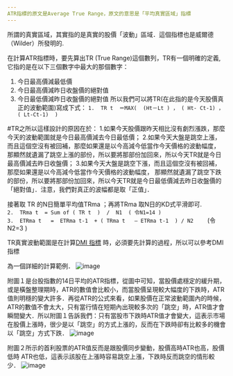 ```yaml
---
ATR指標的原文是Average True Range，原文的意思是「平均真實區域」指標
---
```

所謂的真實區域，其實指的是真實的股價「波動」區域．這個指標也是威爾德（Wilder）所發明的.

在計算ATR指標時，要先算出TR (True Range)這個數列，TR有一個明確的定義, 它指的是在以下三個數字中最大的那個數字：
 1. 今日最高價減最低價 
 2. 今日最高價減昨日收盤價的絕對值
 3. 今日最低價減昨日收盤價的絕對值
所以我們可以將TR(在此指的是今天股價真正的波動範圍)寫成下式：
`1.  TR t  ＝MAX(  (Ht－Lt ) ， ( Ht- Ct-1) ， ( Lt-Ct-1)  )`  

 #TR之所以這樣設計的原因在於：
 1.如果今天股價跟昨天相比沒有劇烈漲跌，那麼今天的波動範圍就是今日最高價減去今日最低價；
 2.如果今天大盤是跳空上漲，而且這個空沒有被回補，那麼如果還是以今高減今低當作今天價格的波動幅度，
 那顯然就遺漏了跳空上漲的部份，所以要將那部份加回來，所以今天TR就是今日最高價減去昨日收盤價；
 3.如果今天大盤是跳空下漲，而且這個空沒有被回補，那麼如果還是以今高減今低當作今天價格的波動幅度，
 那顯然就遺漏了跳空下跌的部份，所以要將那部份加回來，所以今天TR就是今日最低價減去昨日收盤價的「絕對值」．注意，我們對真正的波幅都是取「正值」．

接著取 TR 的N日簡單平均值TRma ；再將TRma 取N日的KD式平滑即可.  
`2.  TRma t  = Sum of ( TR t  )  /  N1  ( 令N1=14 )`  
`3.  ETRma t   =  ETRma t-1  + ( TRma t   – ETRma t-1  ) / N2` 
　　(令N2=3 )


TR真實波動範圍是在計算[DMI 指標](https://www.moneydj.com/KMDJ/wiki/wikiViewer.aspx?keyid=6025aa7c-7df6-4da0-9703-0ce6a7ff562c) 時，必須要先計算的過程，所以可以參考DMI指標

為一個詳細的計算範例．
![image](https://www.moneydj.com/KMDJ/imageGetter.aspx?fileID=1660) 

附圖１是台股指數的14日平均的ATR指標，從圖中可知，當股價處穩定的緩升期，或是橫盤整理期時，ATR的數值會比較小，而當股價呈現較大幅度的下跌時，ATR值則明穩的變大許多．再從ATR的公式來看，如果股價在正常波動範圍內的時候，ATR的數值不會太大，只有當行情在短期內出現較多次的「跳空」時，ATR值才會瞬間變大．所以附圖１告訴我們：只有當股巿下跌時ATR值才會變大，這表示巿場在股價上漲時，很少是以「跳空」的方式上漲的，反而在下跌時卻有比較多的機會以「跳空」方式下跌．
![image](https://www.moneydj.com/KMDJ/imageGetter.aspx?fileID=1661) 

附圖２所示的首利股票的ATR值反而是跟股價同步變動，股價高時ATR也高，股價低時 ATR也低，這表示該股在上漲時容易跳空上漲，下跌時反而跳空的情形較少．
![image](https://www.moneydj.com/KMDJ/imageGetter.aspx?fileID=1662) 
